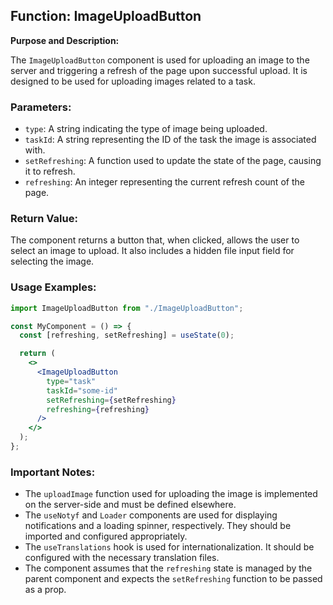 ## Function: ImageUploadButton

**Purpose and Description:**

The `ImageUploadButton` component is used for uploading an image to the server and triggering a refresh of the page upon successful upload. It is designed to be used for uploading images related to a task.

### Parameters:

- `type`: A string indicating the type of image being uploaded.
- `taskId`: A string representing the ID of the task the image is associated with.
- `setRefreshing`: A function used to update the state of the page, causing it to refresh.
- `refreshing`: An integer representing the current refresh count of the page.

### Return Value:

The component returns a button that, when clicked, allows the user to select an image to upload. It also includes a hidden file input field for selecting the image.

### Usage Examples:

```jsx
import ImageUploadButton from "./ImageUploadButton";

const MyComponent = () => {
  const [refreshing, setRefreshing] = useState(0);

  return (
    <>
      <ImageUploadButton
        type="task"
        taskId="some-id"
        setRefreshing={setRefreshing}
        refreshing={refreshing}
      />
    </>
  );
};
```

### Important Notes:

- The `uploadImage` function used for uploading the image is implemented on the server-side and must be defined elsewhere.
- The `useNotyf` and `Loader` components are used for displaying notifications and a loading spinner, respectively. They should be imported and configured appropriately.
- The `useTranslations` hook is used for internationalization. It should be configured with the necessary translation files.
- The component assumes that the `refreshing` state is managed by the parent component and expects the `setRefreshing` function to be passed as a prop.